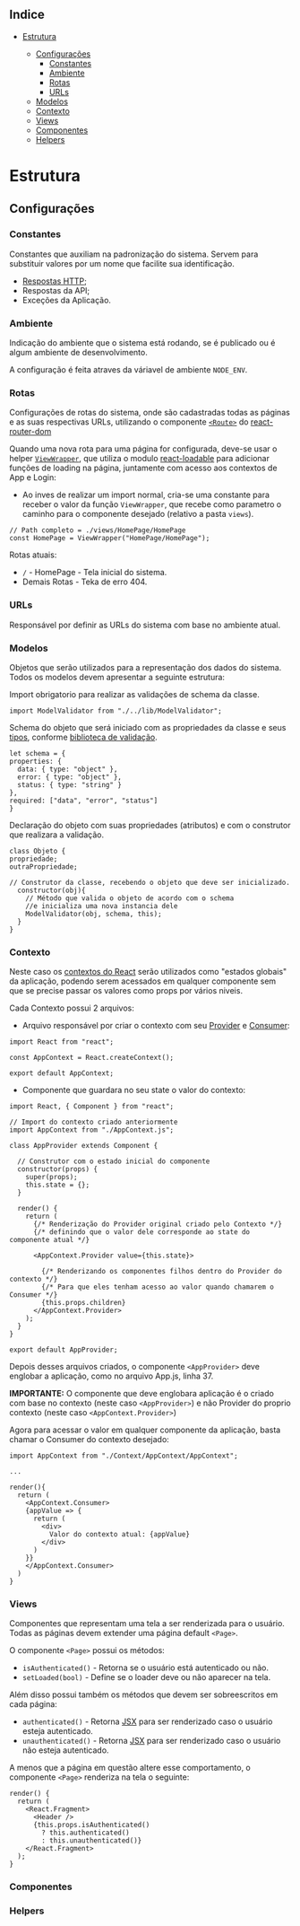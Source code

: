 ## Indice

- [Estrutura](#estrutura)

  - [Configurações](#configura%C3%A7%C3%B5es)
    - [Constantes](#constantes)
    - [Ambiente](#ambiente)
    - [Rotas](#rotas)
    - [URLs](#urls)
  - [Modelos](#modelos)
  - [Contexto](#contexto)
  - [Views](#views)
  - [Componentes](#componentes)
  - [Helpers](#helpers)

# Estrutura

## Configurações

### Constantes

Constantes que auxiliam na padronização do sistema. Servem para substituir valores por um nome que facilite sua identificação.

- [Respostas HTTP](https://developer.mozilla.org/pt-BR/docs/Web/HTTP/Status);
- Respostas da API;
- Exceções da Aplicação.

### Ambiente

Indicação do ambiente que o sistema está rodando, se é publicado ou é algum ambiente de desenvolvimento.

A configuração é feita atraves da váriavel de ambiente `NODE_ENV`.

### Rotas

Configurações de rotas do sistema, onde são cadastradas todas as páginas e as suas respectivas URLs, utilizando o componente [`<Route>`](https://reacttraining.com/react-router/core/api/Route) do [react-router-dom](https://github.com/ReactTraining/react-router/tree/master/packages/react-router-dom)

Quando uma nova rota para uma página for configurada, deve-se usar o helper [`ViewWrapper`](#helpers), que utiliza o modulo [react-loadable](https://github.com/jamiebuilds/react-loadable) para adicionar funções de loading na página, juntamente com acesso aos contextos de App e Login:

- Ao inves de realizar um import normal, cria-se uma constante para receber o valor da função `ViewWrapper`, que recebe como parametro o caminho para o componente desejado (relativo a pasta `views`).

```
// Path completo = ./views/HomePage/HomePage
const HomePage = ViewWrapper("HomePage/HomePage");
```

Rotas atuais:

- `/` - HomePage - Tela inicial do sistema.
- Demais Rotas - Teka de erro 404.

### URLs

Responsável por definir as URLs do sistema com base no ambiente atual.

### Modelos

Objetos que serão utilizados para a representação dos dados do sistema.
Todos os modelos devem apresentar a seguinte estrutura:

Import obrigatorio para realizar as validações de schema da classe.

```
import ModelValidator from "./../lib/ModelValidator";
```

Schema do objeto que será iniciado
com as propriedades da classe e seus [tipos](https://github.com/epoberezkin/ajv/blob/master/KEYWORDS.md#type), conforme [biblioteca de validação](https://github.com/epoberezkin/ajv).

```
let schema = {
properties: {
  data: { type: "object" },
  error: { type: "object" },
  status: { type: "string" }
},
required: ["data", "error", "status"]
}
```

Declaração do objeto com suas propriedades (atributos) e com o construtor que realizara a validação.

```
class Objeto {
propriedade;
outraPropriedade;

// Construtor da classe, recebendo o objeto que deve ser inicializado.
  constructor(obj){
    // Método que valida o objeto de acordo com o schema
    //e inicializa uma nova instancia dele
    ModelValidator(obj, schema, this);
  }
}
```

### Contexto

Neste caso os [contextos do React](https://reactjs.org/docs/context.html) serão utilizados como "estados globais" da aplicação, podendo serem acessados em qualquer componente sem que se precise passar os valores como props por vários niveis.

Cada Contexto possui 2 arquivos:

- Arquivo responsável por criar o contexto com seu [Provider](https://reactjs.org/docs/context.html#provider) e [Consumer](https://reactjs.org/docs/context.html#consumer):

```
import React from "react";

const AppContext = React.createContext();

export default AppContext;
```

- Componente que guardara no seu state o valor do contexto:

```
import React, { Component } from "react";

// Import do contexto criado anteriormente
import AppContext from "./AppContext.js";

class AppProvider extends Component {

  // Construtor com o estado inicial do componente
  constructor(props) {
    super(props);
    this.state = {};
  }

  render() {
    return (
      {/* Renderização do Provider original criado pelo Contexto */}
      {/* definindo que o valor dele corresponde ao state do componente atual */}

      <AppContext.Provider value={this.state}>

        {/* Renderizando os componentes filhos dentro do Provider do contexto */}
        {/* Para que eles tenham acesso ao valor quando chamarem o Consumer */}
        {this.props.children}
      </AppContext.Provider>
    );
  }
}

export default AppProvider;
```

Depois desses arquivos criados, o componente `<AppProvider>` deve englobar a aplicação, como no arquivo App.js, linha 37.

**IMPORTANTE:** O componente que deve englobara aplicação é o criado com base no contexto (neste caso `<AppProvider>`) e não Provider do proprio contexto (neste caso `<AppContext.Provider>`)

Agora para acessar o valor em qualquer componente da aplicação, basta chamar o Consumer do contexto desejado:

```
import AppContext from "./Context/AppContext/AppContext";

...

render(){
  return (
    <AppContext.Consumer>
    {appValue => {
      return (
        <div>
          Valor do contexto atual: {appValue}
        </div>
      )
    }}
    </AppContext.Consumer>
  )
}
```

### Views

Componentes que representam uma tela a ser renderizada para o usuário. Todas as páginas devem extender uma página default `<Page>`.

O componente `<Page>` possui os métodos:

- `isAuthenticated()` - Retorna se o usuário está autenticado ou não.
- `setLoaded(bool)` - Define se o loader deve ou não aparecer na tela.

Além disso possui também os métodos que devem ser sobreescritos em cada página:

- `authenticated()` - Retorna [JSX](https://reactjs.org/docs/introducing-jsx.html) para ser renderizado caso o usuário esteja autenticado.
- `unauthenticated()` - Retorna [JSX](https://reactjs.org/docs/introducing-jsx.html) para ser renderizado caso o usuário não esteja autenticado.

A menos que a página em questão altere esse comportamento, o componente `<Page>` renderiza na tela o seguinte:

```
render() {
  return (
    <React.Fragment>
      <Header />
      {this.props.isAuthenticated()
        ? this.authenticated()
        : this.unauthenticated()}
    </React.Fragment>
  );
}
```

### Componentes

### Helpers

